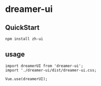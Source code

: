 # dreamer-ui

## QuickStart
```bash
npm install zh-ui
```

## usage
```
import dreamerUI from 'dreamer-ui';
import './dreamer-ui/dist/dreamer-ui.css;

Vue.use(dreamerUI);
```

